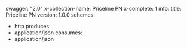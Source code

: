 swagger: "2.0"
x-collection-name: Priceline PN
x-complete: 1
info:
  title: Priceline PN
  version: 1.0.0
schemes:
- http
produces:
- application/json
consumes:
- application/json